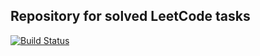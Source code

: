 ## Repository for solved LeetCode tasks
[![Build Status](https://github.com/imotkin/leetcode-tasks/actions/workflows/go.yml/badge.svg)](https://github.com/github.com/imotkin/leetcode-tasks/actions/workflows/ci.yml)
